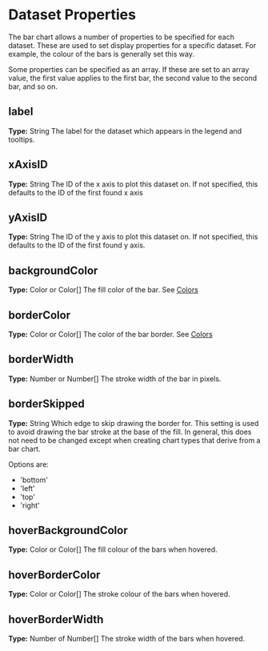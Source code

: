 # Dataset Properties
The bar chart allows a number of properties to be specified for each dataset. These are used to set display properties for a specific dataset. For example, the colour of the bars is generally set this way.

Some properties can be specified as an array. If these are set to an array value, the first value applies to the first bar, the second value to the second bar, and so on.

## label
**Type:** String
The label for the dataset which appears in the legend and tooltips.

## xAxisID
**Type:** String
The ID of the x axis to plot this dataset on. If not specified, this defaults to the ID of the first found x axis

## yAxisID
**Type:** String
The ID of the y axis to plot this dataset on. If not specified, this defaults to the ID of the first found y axis.

## backgroundColor
**Type:** Color or Color[]
The fill color of the bar. See [Colors](../colors/colors.md#chart-colors)

## borderColor
**Type:** Color or Color[] 
The color of the bar border. See [Colors](../colors/colors.md#chart-colors)

## borderWidth
**Type:** Number or Number[]
The stroke width of the bar in pixels.

## borderSkipped
**Type:** String
Which edge to skip drawing the border for. This setting is used to avoid drawing the bar stroke at the base of the fill. In general, this does not need to be changed except when creating chart types that derive from a bar chart.

Options are:
* 'bottom'
* 'left'
* 'top'
* 'right'

## hoverBackgroundColor
**Type:** Color or Color[]
The fill colour of the bars when hovered.

## hoverBorderColor
**Type:** Color or Color[]
The stroke colour of the bars when hovered.

## hoverBorderWidth
**Type:** Number of Number[]
The stroke width of the bars when hovered.
